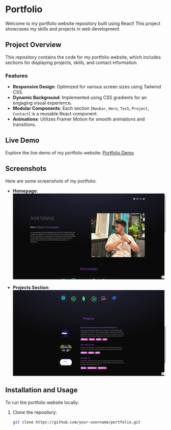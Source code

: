 # Portfolio

Welcome to my portfolio website repository built using React! This project showcases my skills and projects in web development.

## Project Overview

This repository contains the code for my portfolio website, which includes sections for displaying projects, skills, and contact information.

### Features

- **Responsive Design**: Optimized for various screen sizes using Tailwind CSS.
- **Dynamic Background**: Implemented using CSS gradients for an engaging visual experience.
- **Modular Components**: Each section (`Navbar`, `Hero`, `Tech`, `Project`, `Contact`) is a reusable React component.
- **Animations**: Utilizes Framer Motion for smooth animations and transitions.

## Live Demo

Explore the live demo of my portfolio website: [Portfolio Demo](https://eivorr-portfolio.netlify.app/)

## Screenshots

Here are some screenshots of my portfolio:

- **Homepage**:
  ![Homepage](Screenshot1.png)

- **Projects Section**:
  ![Projects Section](Screenshot2.png)

## Installation and Usage

To run the portfolio website locally:

1. Clone the repository:
   ```bash
   git clone https://github.com/your-username/portfolio.git
